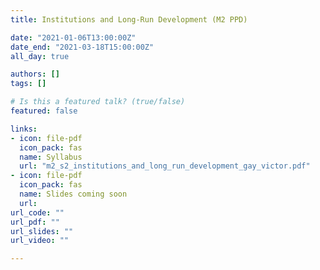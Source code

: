 ```yaml
---
title: Institutions and Long-Run Development (M2 PPD)

date: "2021-01-06T13:00:00Z"
date_end: "2021-03-18T15:00:00Z"
all_day: true

authors: []
tags: []

# Is this a featured talk? (true/false)
featured: false

links:
- icon: file-pdf
  icon_pack: fas
  name: Syllabus
  url: "m2_s2_institutions_and_long_run_development_gay_victor.pdf"
- icon: file-pdf
  icon_pack: fas
  name: Slides coming soon
  url: 
url_code: ""
url_pdf: ""
url_slides: ""
url_video: ""

---
```

